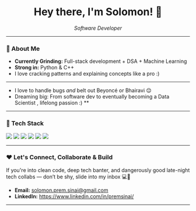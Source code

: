 <h1 align="center">Hey there, I'm Solomon! 👋</h1>

<p align="center">
  <em> Software Developer </em>
</p>

---

### 🚀 About Me

- **Currently Grinding:** Full-stack development + DSA + Machine Learning
- **Strong in:** Python & C++ 
- I love cracking patterns and explaining concepts like a pro :)

---

- I love to handle bugs *and* belt out Beyoncé or Bhairavi 😌
- Dreaming big: From software dev to eventually becoming a Data Scientist , lifelong passion :) **

---

### 🔧 Tech Stack

<p align="left">
  <img src="https://img.shields.io/badge/Python-3776AB?style=for-the-badge&logo=python&logoColor=white"/>
  <img src="https://img.shields.io/badge/C%2B%2B-00599C?style=for-the-badge&logo=c%2B%2B&logoColor=white"/>
  <img src="https://img.shields.io/badge/PostgreSQL-4169E1?style=for-the-badge&logo=postgresql&logoColor=white"/>
  <img src="https://img.shields.io/badge/Express.js-000000?style=for-the-badge&logo=express&logoColor=white"/>
  <img src="https://img.shields.io/badge/React-61DAFB?style=for-the-badge&logo=react&logoColor=black"/>
  <img src="https://img.shields.io/badge/Node.js-339933?style=for-the-badge&logo=nodedotjs&logoColor=white"/>
</p>

---

### ❤️ Let's Connect, Collaborate & Build

If you're into clean code, deep tech banter, and dangerously good late-night tech collabs — don’t be shy, slide into my inbox 💻💌

- **Email:** solomon.prem.sinai@gmail.com  
- **LinkedIn:** https://www.linkedin.com/in/premsinai/

---
